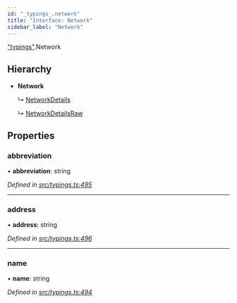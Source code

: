 ```yaml
---
id: "_typings_.network"
title: "Interface: Network"
sidebar_label: "Network"
---
```


["typings"](../modules/_typings_.md).Network

## Hierarchy

* **Network**

  ↳ [NetworkDetails](_typings_.networkdetails.md)

  ↳ [NetworkDetailsRaw](_typings_.networkdetailsraw.md)

## Properties

### abbreviation

•  **abbreviation**: string

*Defined in [src/typings.ts:495](https://github.com/trustlines-protocol/clientlib/blob/4830efe/src/typings.ts#L495)*

___

### address

•  **address**: string

*Defined in [src/typings.ts:496](https://github.com/trustlines-protocol/clientlib/blob/4830efe/src/typings.ts#L496)*

___

### name

•  **name**: string

*Defined in [src/typings.ts:494](https://github.com/trustlines-protocol/clientlib/blob/4830efe/src/typings.ts#L494)*
